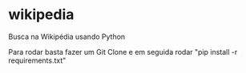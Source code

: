 # wikipedia
Busca na Wikipédia usando Python


Para rodar basta fazer um Git Clone e em seguida rodar "pip install -r requirements.txt"
